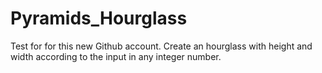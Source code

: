 # Pyramids_Hourglass
Test for for this new Github account. 
Create an hourglass with height and width according to the input in any integer number.
